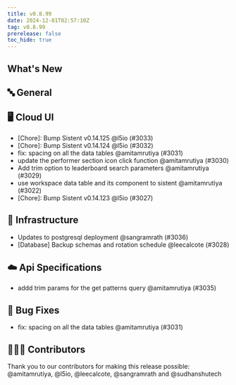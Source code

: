```yaml
---
title: v0.8.99
date: 2024-12-01T02:57:10Z
tag: v0.8.99
prerelease: false
toc_hide: true
---
```


## What's New
## 🔤 General
## 🖥 Cloud UI

- [Chore]: Bump Sistent v0.14.125 @l5io (#3033)
- [Chore]: Bump Sistent v0.14.124 @l5io (#3032)
- fix: spacing on all the data tables @amitamrutiya (#3031)
- update the performer section icon click function @amitamrutiya (#3030)
- Add trim option to leaderboard search parameters @amitamrutiya (#3029)
- use workspace data table and its component to sistent @amitamrutiya (#3022)
- [Chore]: Bump Sistent v0.14.123 @l5io (#3027)

## 🦴 Infrastructure

- Updates to postgresql deployment @sangramrath (#3036)
- [Database] Backup schemas and rotation schedule @leecalcote (#3028)

## ☁️ Api Specifications

- addd trim params for the get patterns query @amitamrutiya (#3035)

## 🐛 Bug Fixes

- fix: spacing on all the data tables @amitamrutiya (#3031)

## 👨🏽‍💻 Contributors

Thank you to our contributors for making this release possible:
@amitamrutiya, @l5io, @leecalcote, @sangramrath and @sudhanshutech


